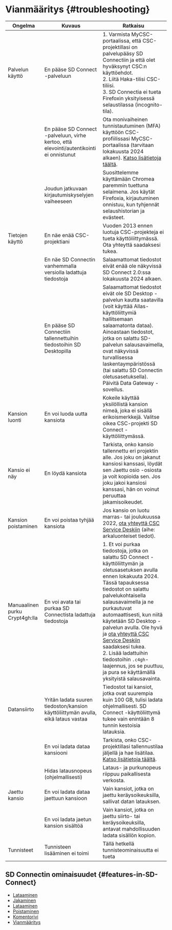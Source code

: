
# Vianmääritys {#troubleshooting}

| Ongelma | Kuvaus | Ratkaisu |
|---------|--------|----------|
|Palvelun käyttö|En pääse SD Connect -palveluun|1. Varmista MyCSC-portaalissa, että CSC-projektillasi on palvelupääsy SD Connectiin ja että olet hyväksynyt CSC:n käyttöehdot.<br>2. Liitä Haka-tilisi CSC-tiliisi.<br>3. SD Connectia ei tueta Firefoxin yksityisessä selaustilassa (incognito-tila).|
||En pääse SD Connect -palveluun, virhe kertoo, että elevointi/autentikointi ei onnistunut|Ota monivaiheinen tunnistautuminen (MFA) käyttöön CSC-profiilissasi MyCSC-portaalissa (tarvitaan lokakuusta 2024 alkaen). [Katso lisätietoja täältä](../../accounts/mfa.md).|
||Joudun jatkuvaan kirjautumiskyselyjen vaiheeseen|Suosittelemme käyttämään Chromea paremmin tuettuna selaimena. Jos käytät Firefoxia, kirjautuminen onnistuu, kun tyhjennät selaushistorian ja evästeet.|
|Tietojen käyttö|En näe enää CSC-projektiani|Vuoden 2013 ennen luotuja CSC-projekteja ei tueta käyttöliittymässä. Ota yhteyttä saadaksesi tukea.|
||En näe SD Connectin vanhemmalla versiolla ladattuja tiedostoja|Salaamattomat tiedostot eivät enää ole näkyvissä SD Connect 2.0:ssa lokakuusta 2024 alkaen.|
||En pääse SD Connectiin tallennettuihin tiedostoihin SD Desktopilla|Salaamattomat tiedostot eivät ole SD Desktop -palvelun kautta saatavilla (voit käyttää Allas-käyttöliittymiä hallitsemaan salaamatonta dataa). Ainoastaan tiedostot, jotka on salattu SD-palvelun salausavaimella, ovat näkyvissä turvallisessa laskentaympäristössä (tai salattu SD Connectin oletusasetuksella). Päivitä Data Gateway -sovellus.|
|Kansion luonti|En voi luoda uutta kansiota|Kokeile käyttää yksilöllistä kansion nimeä, joka ei sisällä erikoismerkkejä. Valitse oikea CSC-projekti SD Connect -käyttöliittymässä.|
|Kansio ei näy|En löydä kansiota|Tarkista, onko kansio tallennettu eri projektin alle. Jos joku on jakanut kansiosi kanssasi, löydät sen Jaettu osio -osiosta ja voit kopioida sen. Jos joku jakoi kansiosi kanssasi, hän on voinut peruuttaa jakamisoikeudet.|
|Kansion poistaminen|En voi poistaa tyhjää kansiota|Jos kansio on luotu marras- tai joulukuussa 2022, [ota yhteyttä CSC Service Deskiin](../../support/contact.md) (aihe: arkaluonteiset tiedot).|
|Manuaalinen purku Crypt4gh:lla|En voi avata tai purkaa SD Connectista ladattuja tiedostoja|1. Et voi purkaa tiedostoja, jotka on salattu SD Connect -käyttöliittymän ja oletusasetuksen avulla ennen lokakuuta 2024. Tässä tapauksessa tiedostot on salattu palvelukohtaisella salausavaimella ja ne purkautuvat automaattisesti, kun niitä käytetään SD Desktop -palvelun avulla. Ole hyvä ja [ota yhteyttä CSC Service Deskiin](../../support/contact.md) saadaksesi tukea.<br>2. Lisää ladattuihin tiedostoihin `.c4gh`-laajennus, jos se puuttuu, ja pura se käyttämällä yksityistä salausavainta.|
|Datansiirto|Yritän ladata suuren tiedoston/kansion käyttöliittymän avulla, eikä lataus vastaa|Tiedostot tai kansiot, jotka ovat suurempia kuin 100 GB, tulisi ladata ohjelmallisesti. SD Connect -käyttöliittymä tukee vain enintään 8 tunnin kestoisia latauksia.|
||En voi ladata dataa kansiooni|Tarkista, onko CSC-projektillasi tallennustilaa jäljellä ja hae lisätilaa. [Katso lisätietoja täältä](../../accounts/how-to-increase-disk-quotas.md).|
||Hidas latausnopeus (ohjelmallisesti)|Lataus- ja purkunopeus riippuu paikallisesta verkosta.|
|Jaettu kansio|En voi ladata dataa jaettuun kansioon|Vain kansiot, jotka on jaettu keräysoikeuksilla, sallivat datan latauksen.|
||En voi ladata jaetun kansion sisältöä|Vain kansiot, jotka on jaettu siirto- tai keräysoikeuksilla, antavat mahdollisuuden ladata sisällön kopion.|
|Tunnisteet|Tunnisteen lisääminen ei toimi|Tällä hetkellä tunnisteominaisuutta ei tueta|

## SD Connectin ominaisuudet {#features-in-SD-Connect}

* [Lataaminen](./sd-connect-upload.md)
* [Jakaminen](./sd-connect-share.md)
* [Lataaminen](./sd-connect-download.md)
* [Poistaminen](./sd-connect-delete.md)
* [Komentorivi](./sd-connect-command-line-interface.md)
* [Vianmääritys](./sd-connect-troubleshooting.md)
